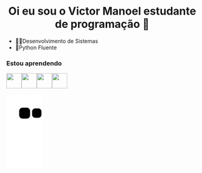 <h1 align="center">Oi eu sou o Victor Manoel estudante de programação 🖖</h1>

- 🧑‍🎓Desenvolvimento de Sistemas
- 📘Python Fluente

### Estou aprendendo


<img src="https://cdn.jsdelivr.net/gh/devicons/devicon/icons/python/python-original.svg" width="40" height="40"/><img src="https://cdn.jsdelivr.net/gh/devicons/devicon/icons/mysql/mysql-original.svg" width="40" height="40"/><img src="https://cdn.jsdelivr.net/gh/devicons/devicon/icons/html5/html5-original.svg" width="40" height="40"/><img src="https://cdn.jsdelivr.net/gh/devicons/devicon/icons/css3/css3-original.svg" width="40" height="40"/>    
                  
![Snake animation](https://github.com/mvictorsilva/mvictorsilva/blob/output/github-contribution-grid-snake.svg)
